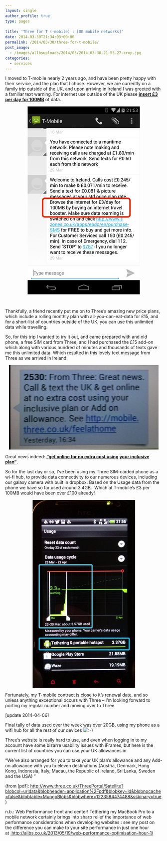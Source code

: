 ```yaml
---
layout: single
author_profile: true
type: pages

title: 'Three for T (-mobile) : [UK mobile networks]'
date: 2014-03-30T21:34:03+00:00
permalink: /2014/03/30/three-for-t-mobile/
post_image:
  - /images/allbsuploads/2014/03/2014-03-30-21.55.27-crop.jpg
categories:
  - services
---
```

I moved to T-mobile nearly 2 years ago, and have been pretty happy with their service, and the plan that I chose. However, we are currently on a family trip outside of the UK, and upon arriving in Ireland I was greeted with a familiar text warning. For internet use outside of the UK please **<span style="text-decoration: underline;">insert £3 per day for 100MB</span>** of data.

<img style="display: block; margin-left: auto; margin-right: auto;" title="2014-03-30 20.53.10.png" src="/images/allbsuploads/2014/03/2014-03-30-20.53.10.png" alt="2014 03 30 20 53 10" width="360" height="600" border="0" />

&nbsp;

Thankfully, a friend recently put me on to Three’s amazing new price plans, which include a rolling monthly plan with all-you-can-eat-data for £15, and for a short-list of countries outside of the UK, you can use this unlimited data while travelling.

So, for this trip I wanted to try it out, and came prepared with and old phone, a free SIM card from Three, and I had purchased the £15 add-on which along with various hundred of minutes and thousands of texts gave me this unlimited data. Which resulted in this lovely text message from Three as we arrived in Ireland:

<img style="display: block; margin-left: auto; margin-right: auto; border: 0px;" title="2014-03-30 21.55.43.jpg" src="/images/allbsuploads/2014/03/2014-03-30-21.55.43.jpg" alt="2014 03 30 21 55 43" width="480" height="270" border="0" />

Great news indeed: **<span style="text-decoration: underline;">“get online for no extra cost using your inclusive plan”</span>**.

So for the last day or so, I’ve been using my Three SIM-carded phone as a wi-fi hub, to provide data connectivity to our numerous devices, including our galaxy camera with built in dropbox. Based on the Usage data from the phone we have so far used around 3.4GB.  Which at T-mobile’s £3 per 100MB would have been over £100 already!

<img style="display: block; margin-left: auto; margin-right: auto;" title="2014-03-30 21.55.27.jpg" src="/images/allbsuploads/2014/03/2014-03-30-21.55.27.jpg" alt="2014 03 30 21 55 27" width="329" height="600" border="0" />

Fortunately, my T-mobile contract is close to it’s renewal date, and so unless anything exceptional occurs with Three &#8211; I’m looking forward to porting my regular number and moving over to Three.

[update 2014-04-06]

Final tally of data used over the week was over 20GB, using my phone as a wifi hub for all the rest of our devices <img src="http://allbs.co.uk/wp-includes/images/smilies/simple-smile.png" alt=":-)" class="wp-smiley" style="height: 1em; max-height: 1em;" />

Three&#8217;s website is really hard to use, and even when logging in to my account have some bizarre usability issues with iFrames, but here is the current list of countries you can use your UK allowances in:

&#8220;We’ve also arranged for you to take your UK plan’s allowance and any Add-on allowance with you to eleven destinations (Austria, Denmark, Hong Kong, Indonesia, Italy, Macau, the Republic of Ireland, Sri Lanka, Sweden and the USA) &#8221;

(from [pdf]: <a title="http://www.three.co.uk/ThreePortal/Satellite?blobcol=urldata&blobheader=application%2Fpdf&blobkey=id&blobnocache=false&blobtable=MungoBlobs&blobwhere=1223584474488&ssbinary=true" href="http://www.three.co.uk/ThreePortal/Satellite?blobcol=urldata&blobheader=application%2Fpdf&blobkey=id&blobnocache=false&blobtable=MungoBlobs&blobwhere=1223584474488&ssbinary=true" target="_blank">http://www.three.co.uk/ThreePortal/Satellite?blobcol=urldata&blobheader=application%2Fpdf&blobkey=id&blobnocache=false&blobtable=MungoBlobs&blobwhere=1223584474488&ssbinary=true</a> )

n.b.: Web Performance front and center! Tethering my MacBook Pro to a mobile network certainly brings into sharp relief the importance of web performance considerations when developing websites : see my post on the difference you can make to your site performance in just one hour at <a title="http://allbs.co.uk/2013/05/19/web-performance-optimisation-hour-1/" href="http://allbs.co.uk/2013/05/19/web-performance-optimisation-hour-1/" target="_blank"> http://allbs.co.uk/2013/05/19/web-performance-optimisation-hour-1/</a>

&nbsp;
